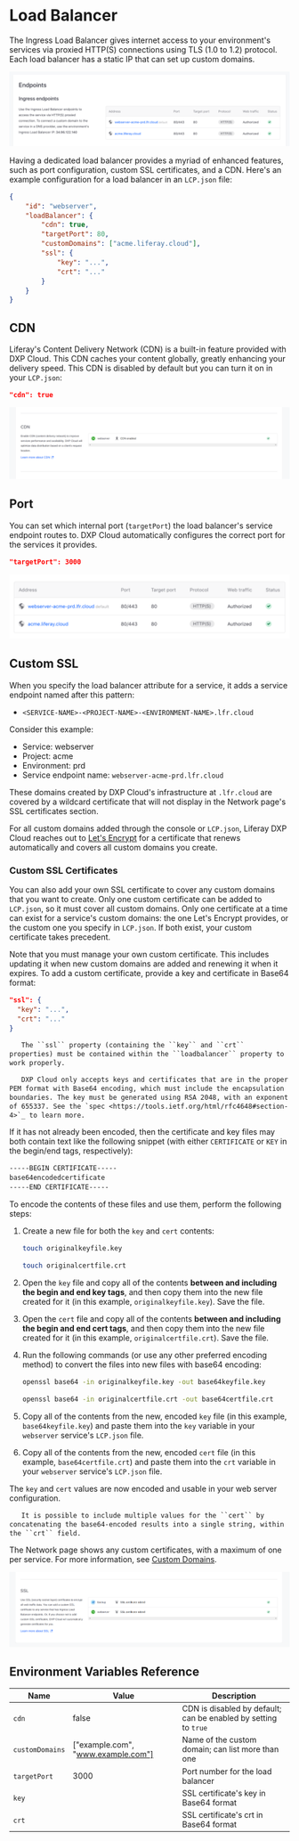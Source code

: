 # Load Balancer

The Ingress Load Balancer gives internet access to your environment's services via proxied HTTP(S) connections using TLS (1.0 to 1.2) protocol. Each load balancer has a static IP that can set up custom domains.

![Figure 1: You can configure your environment's load balancer with a custom domain.](./load-balancer/images/01.png)

Having a dedicated load balancer provides a myriad of enhanced features, such as port configuration, custom SSL certificates, and a CDN. Here's an example configuration for a load balancer in an `LCP.json` file:

```json
{
	"id": "webserver",
	"loadBalancer": {
		"cdn": true,
		"targetPort": 80,
		"customDomains": ["acme.liferay.cloud"],
		"ssl": {
			"key": "...",
			"crt": "..."
		}
	}
}
```

## CDN

Liferay's Content Delivery Network (CDN) is a built-in feature provided with DXP Cloud. This CDN caches your content globally, greatly enhancing your delivery speed. This CDN is disabled by default but you can turn it on in your `LCP.json`:

```json
"cdn": true
```

![Figure 2: The CDN's status is visible on the Network page.](./load-balancer/images/02.png)

## Port

You can set which internal port (`targetPort`) the load balancer's service endpoint routes to. DXP Cloud automatically configures the correct port for the services it provides.

```json
"targetPort": 3000
```

![Figure 3: The load balancer shows your port configurations.](./load-balancer/images/03.png)

## Custom SSL

When you specify the load balancer attribute for a service, it adds a service endpoint named after this pattern:

-   `<SERVICE-NAME>-<PROJECT-NAME>-<ENVIRONMENT-NAME>.lfr.cloud`

Consider this example:

-   Service: webserver
-   Project: acme
-   Environment: prd
-   Service endpoint name: `webserver-acme-prd.lfr.cloud`

These domains created by DXP Cloud's infrastructure at `.lfr.cloud` are covered by a wildcard certificate that will not display in the Network page's SSL certificates section.

For all custom domains added through the console or `LCP.json`, Liferay DXP Cloud reaches out to [Let's Encrypt](https://letsencrypt.org/) for a certificate that renews automatically and covers all custom domains you create.

### Custom SSL Certificates

You can also add your own SSL certificate to cover any custom domains that you want to create. Only one custom certificate can be added to `LCP.json`, so it must cover all custom domains. Only one certificate at a time can exist for a service's custom domains: the one Let's Encrypt provides, or the custom one you specify in `LCP.json`. If both exist, your custom certificate takes precedent.

Note that you must manage your own custom certificate. This includes updating it when new custom domains are added and renewing it when it expires. To add a custom certificate, provide a key and certificate in Base64 format:

```json
"ssl": {
  "key": "...",
  "crt": "..."
}
```

```important::
   The ``ssl`` property (containing the ``key`` and ``crt`` properties) must be contained within the ``loadbalancer`` property to work properly.
```

```warning::
   DXP Cloud only accepts keys and certificates that are in the proper PEM format with Base64 encoding, which must include the encapsulation boundaries. The key must be generated using RSA 2048, with an exponent of 655337. See the `spec <https://tools.ietf.org/html/rfc4648#section-4>`_ to learn more.
```

If it has not already been encoded, then the certificate and key files may both contain text like the following snippet (with either `CERTIFICATE` or `KEY` in the begin/end tags, respectively):

```xml
-----BEGIN CERTIFICATE-----
base64encodedcertificate
-----END CERTIFICATE-----
```

To encode the contents of these files and use them, perform the following steps:

1. Create a new file for both the `key` and `cert` contents:

    ```bash
    touch originalkeyfile.key
    ```

    ```bash
    touch originalcertfile.crt
    ```

1. Open the `key` file and copy all of the contents **between and including the begin and end key tags**, and then copy them into the new file created for it (in this example, `originalkeyfile.key`). Save the file.

1. Open the `cert` file and copy all of the contents **between and including the begin and end cert tags**, and then copy them into the new file created for it (in this example, `originalcertfile.crt`). Save the file.

1. Run the following commands (or use any other preferred encoding method) to convert the files into new files with base64 encoding:

    ```bash
    openssl base64 -in originalkeyfile.key -out base64keyfile.key
    ```

    ```bash
    openssl base64 -in originalcertfile.crt -out base64certfile.crt
    ```

1. Copy all of the contents from the new, encoded `key` file (in this example, `base64keyfile.key`) and paste them into the `key` variable in your `webserver` service's `LCP.json` file.

1. Copy all of the contents from the new, encoded `cert` file (in this example, `base64certfile.crt`) and paste them into the `crt` variable in your `webserver` service's `LCP.json` file.

The `key` and `cert` values are now encoded and usable in your web server configuration.

```tip::
   It is possible to include multiple values for the ``cert`` by concatenating the base64-encoded results into a single string, within the ``crt`` field.
```

The Network page shows any custom certificates, with a maximum of one per service. For more information, see [Custom Domains](./custom-domains.md).

![Figure 4: DXP Cloud shows the status of SSL certificates that cover custom domains.](./load-balancer/images/04.png)

## Environment Variables Reference

| Name            | Value                              | Description                                                     |
| --------------- | ---------------------------------- | --------------------------------------------------------------- |
| `cdn`           | false                              | CDN is disabled by default; can be enabled by setting to `true` |
| `customDomains` | ["example.com", "www.example.com"] | Name of the custom domain; can list more than one               |
| `targetPort`    | 3000                               | Port number for the load balancer                               |
| `key`           |                                    | SSL certificate's key in Base64 format                          |
| `crt`           |                                    | SSL certificate's crt in Base64 format                          |

